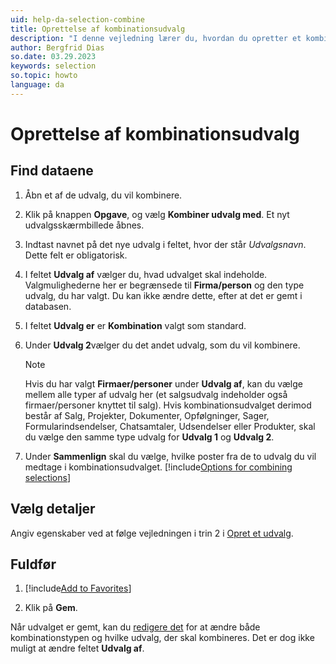 ```yaml
---
uid: help-da-selection-combine
title: Oprettelse af kombinationsudvalg
description: "I denne vejledning lærer du, hvordan du opretter et kombinationsudvalg."
author: Bergfrid Dias
so.date: 03.29.2023
keywords: selection
so.topic: howto
language: da
---
```


# Oprettelse af kombinationsudvalg

## Find dataene

1. Åbn et af de udvalg, du vil kombinere.

1. Klik på knappen **Opgave**, og vælg **Kombiner udvalg med**. Et nyt udvalgsskærmbillede åbnes.

1. Indtast navnet på det nye udvalg i feltet, hvor der står *Udvalgsnavn*. Dette felt er obligatorisk.

1. I feltet **Udvalg af** vælger du, hvad udvalget skal indeholde. Valgmulighederne her er begrænsede til **Firma/person** og den type udvalg, du har valgt. Du kan ikke ændre dette, efter at det er gemt i databasen.

1. I feltet **Udvalg er** er **Kombination** valgt som standard.

1. Under **Udvalg 2**vælger du det andet udvalg, som du vil kombinere.

    > [!NOTE]
    > Hvis du har valgt **Firmaer/personer** under **Udvalg af**, kan du vælge mellem alle typer af udvalg her (et salgsudvalg indeholder også firmaer/personer knyttet til salg). Hvis kombinationsudvalget derimod består af Salg, Projekter, Dokumenter, Opfølgninger, Sager, Formularindsendelser, Chatsamtaler, Udsendelser eller Produkter, skal du vælge den samme type udvalg for **Udvalg 1** og **Udvalg 2**.

1. Under **Sammenlign** skal du vælge, hvilke poster fra de to udvalg du vil medtage i kombinationsudvalget.
    [!include[Options for combining selections](../includes/table-selection-combinations.md)]

## Vælg detaljer

Angiv egenskaber ved at følge vejledningen i trin 2 i [Opret et udvalg][1].

## Fuldfør

1. [!include[Add to Favorites](includes/add-to-fav.md)]

1. Klik på **Gem**.

Når udvalget er gemt, kan du [redigere det](../update/index.md) for at ændre både kombinationstypen og hvilke udvalg, der skal kombineres. Det er dog ikke muligt at ændre feltet **Udvalg af**.

<!-- Referenced links -->
[1]: tutorial.yml
